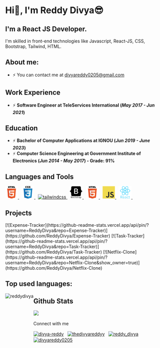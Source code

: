 Hi👋, I'm Reddy Divya😎
============================

I'm a React JS Developer.
----------------------------

I'm skilled in front-end technologies like Javascript, React-JS, CSS, Bootstrap, Tailwind, HTML. 

## About me:

* ⚡ You can contact me at [divyareddy0205@gmail.com](mailto:divyareddy0205@gmail.com)

## Work Experience
* ⚡ **Software Engineer at TeleServices International (_May 2017 - Jun 2021_)**

## Education
* ⚡ **Bachelor of Computer Applications at IGNOU (_Jun 2019 - June 2023_)**
* ⚡ **Computer Science Engineering at Government Institute of Electronics (_Jun 2014 - May 2017_) - Grade: 91%**

## Languages and Tools
<p align="left"> 
      <a href="https://www.w3.org/html/" target="_blank"> 
            <img src="https://raw.githubusercontent.com/devicons/devicon/master/icons/html5/html5-original-wordmark.svg" alt="html5"  width="40" height="40"/>
      </a> &nbsp;
      <a href="https://www.w3schools.com/css/" target="_blank"> 
            <img src="https://raw.githubusercontent.com/devicons/devicon/master/icons/css3/css3-original-wordmark.svg" alt="css3" width="40" height="40"/> 
      </a> &nbsp;
      <a href="https://tailwindcss.com/" target="_blank"> 
            <img src="https://www.vectorlogo.zone/logos/tailwindcss/tailwindcss-icon.svg" alt="tailwindcss" width="40" height="40"/>           </a> &nbsp; 
      <a href="https://getbootstrap.com" target="_blank"> 
            <img src="https://raw.githubusercontent.com/devicons/devicon/master/icons/bootstrap/bootstrap-plain-wordmark.svg"     alt="bootstrap" width="40" height="40"/> 
      </a> &nbsp;
      <a href="https://tailwindcss.com/" target="_blank"> 
            <img src="https://raw.githubusercontent.com/devicons/devicon/master/icons/html5/html5-original-wordmark.svg" alt="html5"  width="40" height="40"/>
      </a> &nbsp;
      <a href="https://developer.mozilla.org/en-US/docs/Web/JavaScript" target="_blank"> 
            <img src="https://raw.githubusercontent.com/devicons/devicon/master/icons/javascript/javascript-original.svg" alt="javascript" width="40" height="40"/> 
      </a> &nbsp; 
      <a href="https://reactjs.org/" target="_blank"> 
            <img src="https://raw.githubusercontent.com/devicons/devicon/master/icons/react/react-original-wordmark.svg" alt="react" width="40" height="40"/> 
      </a> &nbsp;
</p>

## Projects
<p align="left"> 
            [![Expense-Tracker](https://github-readme-stats.vercel.app/api/pin/?username=ReddyDivya&repo=Expense-Tracker)](https://github.com/ReddyDivya/Expense-Tracker)
            [![Task-Tracker](https://github-readme-stats.vercel.app/api/pin/?username=ReddyDivya&repo=Task-Tracker)](https://github.com/ReddyDivya/Task-Tracker)
            [![Netflix-Clone](https://github-readme-stats.vercel.app/api/pin/?username=ReddyDivya&repo=Netflix-Clone&show_owner=true)](https://github.com/ReddyDivya/Netflix-Clone)
</p>

## Top used languages:
  <p align="left">
    <img height="170" align="left" src="https://github-readme-stats.vercel.app/api/top-langs?username=reddydivya&show_icons=true&locale=en&layout=compact" alt="reddydivya" />
  </p>

## Github Stats
<p align="left">
      <a href="http://www.github.com/reddydivya"><img src="https://github-readme-streak-stats.herokuapp.com/?user=reddydivya&stroke=ffffff&background=1c1917&ring=0891b2&fire=0891b2&currStreakNum=ffffff&currStreakLabel=0891b2&sideNums=ffffff&sideLabels=ffffff&dates=ffffff&hide_border=true" /></a>
 </p

## Connect with me
<p align="left">
  <a href="https://linkedin.com/in/divya-reddy-58025a12b" target="blank"><img align="center" src="https://raw.githubusercontent.com/rahuldkjain/github-profile-readme-generator/master/src/images/icons/Social/linked-in-alt.svg" alt="divya-reddy" height="30" width="40" /></a> &nbsp;
  <a href="https://twitter.com/thedivyareddyy" target="blank"><img align="center" src="https://raw.githubusercontent.com/rahuldkjain/github-profile-readme-generator/master/src/images/icons/Social/twitter.svg" alt="thedivyareddyy" height="30" width="40" /></a> &nbsp; 
    <a href="https://codepen.io/reddy_divya" target="blank"><img align="center" src="https://raw.githubusercontent.com/rahuldkjain/github-profile-readme-generator/master/src/images/icons/Social/codepen.svg" alt="reddy_divya" height="30" width="40" /></a> &nbsp;
    <a href="https://codesandbox.com/divyareddy0205" target="blank"><img align="center" src="https://cdn.jsdelivr.net/npm/simple-icons@3.0.1/icons/codesandbox.svg" alt="divyareddy0205" height="30" width="40" /></a>
</p>
